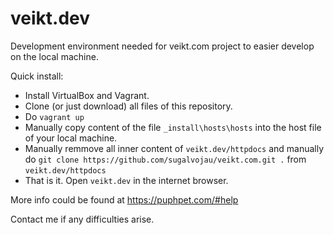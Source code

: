 # veikt.dev
Development environment needed for veikt.com project to easier develop on the local machine. 

Quick install:
- Install VirtualBox and Vagrant. 
- Clone (or just download) all files of this repository.
- Do `vagrant up`
- Manually copy content of the file `_install\hosts\hosts` into the host file of your local machine.
- Manually remmove all inner content of `veikt.dev/httpdocs` and manually do `git clone https://github.com/sugalvojau/veikt.com.git .` from `veikt.dev/httpdocs`
- That is it. Open `veikt.dev` in the internet browser.

More info could be found at https://puphpet.com/#help

Contact me if any difficulties arise.

